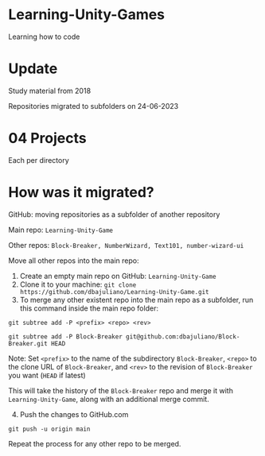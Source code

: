 # Learning-Unity-Games
Learning how to code

# Update
Study material from 2018

Repositories migrated to subfolders on 24-06-2023

# 04 Projects
Each per directory

# How was it migrated?

GitHub: moving repositories as a subfolder of another repository

Main repo: ```Learning-Unity-Game```

Other repos: ```Block-Breaker, NumberWizard, Text101, number-wizard-ui```

Move all other repos into the main repo:
1. Create an empty main repo on GitHub: ```Learning-Unity-Game```
2. Clone it to your machine: ```git clone https://github.com/dbajuliano/Learning-Unity-Game.git```
3. To merge any other existent repo into the main repo as a subfolder, run this command inside the main repo folder:

```git subtree add -P <prefix> <repo> <rev>```

```git subtree add -P Block-Breaker git@github.com:dbajuliano/Block-Breaker.git HEAD```

Note: Set ```<prefix>``` to the name of the subdirectory ```Block-Breaker```, ```<repo>``` to the clone URL of ```Block-Breaker```, and ```<rev>``` to the revision of ```Block-Breaker``` you want (```HEAD``` if latest)

This will take the history of the ```Block-Breaker``` repo and merge it with ```Learning-Unity-Game```, along with an additional merge commit.

4. Push the changes to GitHub.com

```git push -u origin main```


Repeat the process for any other repo to be merged.
